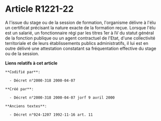 # Article R1221-22

A l'issue du stage ou de la session de formation, l'organisme délivre à l'élu un certificat précisant la nature exacte de la
formation reçue. Lorsque l'élu est un salarié, un fonctionnaire régi par les titres 1er à IV du statut général de la fonction
publique ou un agent contractuel de l'Etat, d'une collectivité territoriale et de leurs établissements publics
administratifs, il lui est en outre délivré une attestation constatant sa fréquentation effective du stage ou de la session.

**Liens relatifs à cet article**

	**Codifié par**:

	  - Décret n°2000-318 2000-04-07

	**Créé par**:

	  - Décret n°2000-318 2000-04-07 jorf 9 avril 2000

	**Anciens textes**:

	  - Décret n°924-1207 1992-11-16 art. 11

